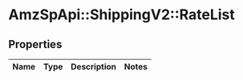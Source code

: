 # AmzSpApi::ShippingV2::RateList

## Properties
Name | Type | Description | Notes
------------ | ------------- | ------------- | -------------

